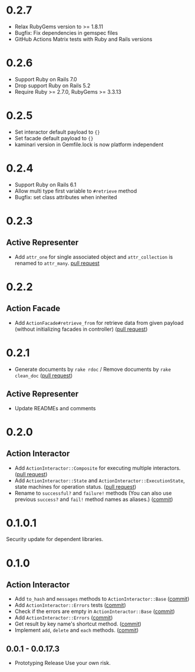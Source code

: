 # 0.2.7
- Relax RubyGems version to >= 1.8.11
- Bugfix: Fix dependencies in gemspec files
- GitHub Actions Matrix tests with Ruby and Rails versions

# 0.2.6
- Support Ruby on Rails 7.0
- Drop support Ruby on Rails 5.2
- Require Ruby >= 2.7.0, RubyGems >= 3.3.13

# 0.2.5

- Set interactor default payload to `{}`
- Set facade default payload to `{}`
- kaminari version in Gemfile.lock is now platform independent

# 0.2.4

- Support Ruby on Rails 6.1
- Allow multi type first variable to `#retrieve` method
- Bugfix: set class attributes when inherited

# 0.2.3

## Active Representer

- Add `attr_one` for single associated object and `attr_collection` is renamed to `attr_many`.
  [pull request](https://github.com/ryohashimoto/lightrails/pull/33)

# 0.2.2

## Action Facade

- Add `ActionFacade#retrieve_from` for retrieve data from given payload (without initializing facades in controller) ([pull request](https://github.com/ryohashimoto/lightrails/pull/30))

# 0.2.1

- Generate documents by `rake rdoc` / Remove documents by `rake clean_doc` ([pull request](https://github.com/ryohashimoto/lightrails/pull/29))

## Active Representer

- Update READMEs and comments

# 0.2.0

## Action Interactor

- Add `ActionInteractor::Composite` for executing multiple interactors. ([pull request](https://github.com/ryohashimoto/lightrails/pull/28))
- Add `ActionInteractor::State` and `ActionInteractor::ExecutionState`, state machines for operation status. ([pull request](https://github.com/ryohashimoto/lightrails/pull/26))
- Rename to `successful?` and `failure!` methods (You can also use previous `success?` and `fail!` method names as aliases.) ([commit](https://github.com/ryohashimoto/lightrails/commit/e5a8dd0e4537fd734cb01574cca8fda82f53d433))

# 0.1.0.1

Security update for dependent libraries.

# 0.1.0

## Action Interactor

- Add `to_hash` and `messages` methods to `ActionInteractor::Base` ([commit](https://github.com/ryohashimoto/lightrails/commit/c26aef577754c656295c67cc98ca3a7dd33389a5))
- Add `ActionInteractor::Errors` tests ([commit](https://github.com/ryohashimoto/lightrails/commit/36d12fbcc5af96373c67463f50cede78c08bc937))
- Check if the errors are empty in `ActionInteractor::Base` ([commit](https://github.com/ryohashimoto/lightrails/commit/7f995f7757bea6150ffd5954bc066c778829d677))
- Add `ActionInteractor::Errors` ([commit](https://github.com/ryohashimoto/lightrails/commit/c51618ec42531b5b12fd7719da841a834730834c))
- Get result by key name's shortcut method. ([commit](https://github.com/ryohashimoto/lightrails/commit/22a1041bec745b1ecdc06b98c486b6a1b329343e))
- Implement `add`, `delete` and `each` methods. ([commit](https://github.com/ryohashimoto/lightrails/commit/650a9d4129c6f2f08afaf82b7807e578b7597e04))

## 0.0.1 - 0.0.17.3

- Prototyping Release
  Use your own risk.
